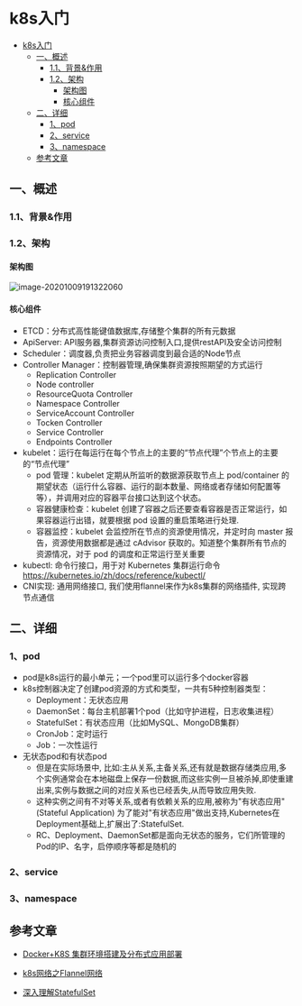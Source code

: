 # k8s入门

- [k8s入门](#k8s入门)
  - [一、概述](#一概述)
    - [1.1、背景&作用](#11背景作用)
    - [1.2、架构](#12架构)
      - [架构图](#架构图)
      - [核心组件](#核心组件)
  - [二、详细](#二详细)
    - [1、pod](#1pod)
    - [2、service](#2service)
    - [3、namespace](#3namespace)
  - [参考文章](#参考文章)

## 一、概述

### 1.1、背景&作用


### 1.2、架构

#### 架构图

![image-20201009191322060](https://gitee.com/jingxuanye/yjx-pictures/raw/master/pic/image-20201009191322060.png)


#### 核心组件

- ETCD：分布式高性能键值数据库,存储整个集群的所有元数据
- ApiServer:  API服务器,集群资源访问控制入口,提供restAPI及安全访问控制
- Scheduler：调度器,负责把业务容器调度到最合适的Node节点
- Controller Manager：控制器管理,确保集群资源按照期望的方式运行
  - Replication Controller
  - Node controller
  - ResourceQuota Controller
  - Namespace Controller
  - ServiceAccount Controller
  - Tocken Controller
  - Service Controller
  - Endpoints Controller
- kubelet：运行在每运行在每个节点上的主要的“节点代理”个节点上的主要的“节点代理”
  - pod 管理：kubelet 定期从所监听的数据源获取节点上 pod/container 的期望状态（运行什么容器、运行的副本数量、网络或者存储如何配置等等），并调用对应的容器平台接口达到这个状态。
  - 容器健康检查：kubelet 创建了容器之后还要查看容器是否正常运行，如果容器运行出错，就要根据 pod 设置的重启策略进行处理.
  - 容器监控：kubelet 会监控所在节点的资源使用情况，并定时向 master 报告，资源使用数据都是通过 cAdvisor 获取的。知道整个集群所有节点的资源情况，对于 pod 的调度和正常运行至关重要
- kubectl: 命令行接口，用于对 Kubernetes 集群运行命令  https://kubernetes.io/zh/docs/reference/kubectl/ 
- CNI实现: 通用网络接口, 我们使用flannel来作为k8s集群的网络插件, 实现跨节点通信



## 二、详细

### 1、pod
- pod是k8s运行的最小单元；一个pod里可以运行多个docker容器
- k8s控制器决定了创建pod资源的方式和类型，一共有5种控制器类型：
  - Deployment：无状态应用
  - DaemonSet：每台主机部署1个pod（比如守护进程，日志收集进程）
  - StatefulSet：有状态应用（比如MySQL、MongoDB集群）
  - CronJob：定时运行
  - Job：一次性运行
- 无状态pod和有状态pod
  - 但是在实际场景中, 比如:主从关系,主备关系,还有就是数据存储类应用,多个实例通常会在本地磁盘上保存一份数据,而这些实例一旦被杀掉,即使重建出来,实例与数据之间的对应关系也已经丢失,从而导致应用失败.
  - 这种实例之间有不对等关系,或者有依赖关系的应用,被称为"有状态应用"(Stateful Application)
为了能对"有状态应用"做出支持,Kubernetes在Deployment基础上,扩展出了:StatefulSet.
  - RC、Deployment、DaemonSet都是面向无状态的服务，它们所管理的Pod的IP、名字，启停顺序等都是随机的


### 2、service


### 3、namespace

## 参考文章

- [Docker+K8S 集群环境搭建及分布式应用部署](https://blog.csdn.net/ysk_xh_521/article/details/81668631)

- [k8s网络之Flannel网络](https://www.cnblogs.com/goldsunshine/p/10740928.html)

- [深入理解StatefulSet](https://blog.csdn.net/zll_0405/article/details/86683770)